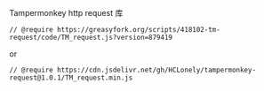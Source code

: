 Tampermonkey http request 库

`// @require https://greasyfork.org/scripts/418102-tm-request/code/TM_request.js?version=879419`

or

`// @require https://cdn.jsdelivr.net/gh/HCLonely/tampermonkey-request@1.0.1/TM_request.min.js`
